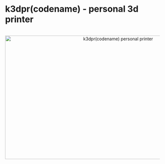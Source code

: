 # k3dpr(codename) - personal 3d printer
<br />
<div align="center">
<a href="http://www.youtube.com/watch?feature=player_embedded&v=c9imkmnhGjs" target="_blank">
<img src="http://img.youtube.com/vi/c9imkmnhGjs/0.jpg" alt="k3dpr(codename) personal printer" width="720" height="404" border="0" /></a>
</div>
